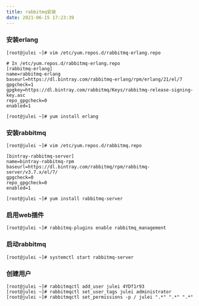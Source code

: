 ```yaml
---
title: rabbitmq安装
date: 2021-06-15 17:23:39
---
```


### 安装erlang

    [root@julei ~]# vim /etc/yum.repos.d/rabbitmq-erlang.repo

    # In /etc/yum.repos.d/rabbitmq-erlang.repo
    [rabbitmq-erlang]
    name=rabbitmq-erlang
    baseurl=https://dl.bintray.com/rabbitmq-erlang/rpm/erlang/21/el/7
    gpgcheck=1
    gpgkey=https://dl.bintray.com/rabbitmq/Keys/rabbitmq-release-signing-key.asc
    repo_gpgcheck=0
    enabled=1

    [root@julei ~]# yum install erlang
<!-- more -->
### 安装rabbitmq

    [root@julei ~]# vim /etc/yum.repos.d/rabbitmq.repo

    [bintray-rabbitmq-server]
    name=bintray-rabbitmq-rpm
    baseurl=https://dl.bintray.com/rabbitmq/rpm/rabbitmq-server/v3.7.x/el/7/
    gpgcheck=0
    repo_gpgcheck=0
    enabled=1

    [root@julei ~]# yum install rabbitmq-server

### 启用web插件

    [root@julei ~]# rabbitmq-plugins enable rabbitmq_management

### 启动rabbitmq

    [root@julei ~]# systemctl start rabbitmq-server

### 创建用户

    [root@julei ~]# rabbitmqctl add_user julei 4YDf1r93
    [root@julei ~]# rabbitmqctl set_user_tags julei administrator
    [root@julei ~]# rabbitmqctl set_permissions -p / julei ".*" ".*" ".*"
